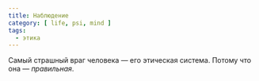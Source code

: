 ```yaml
---
title: Наблюдение
category: [ life, psi, mind ]
tags:
  - этика
---
```

Самый страшный враг человека — его этическая система. Потому что она — *правильная*.
